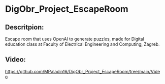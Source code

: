 # DigObr_Project_EscapeRoom
 
## Descritpion:
Escape room that uses OpenAI to generate puzzles, made for Digital education class at Faculty of Electrical Engineering and Computing, Zagreb.

## Video:
https://github.com/MPaladin16/DigObr_Project_EscapeRoom/tree/main/Video
